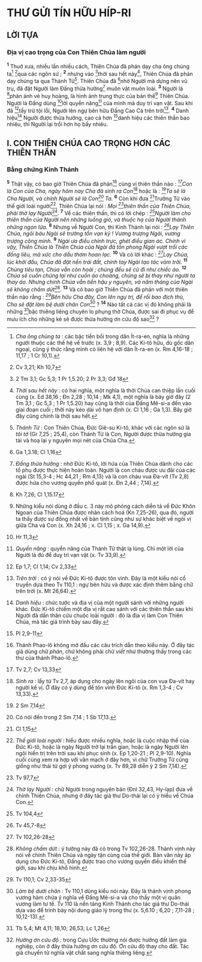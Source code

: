 # THƯ GỬI TÍN HỮU HÍP-RI

## LỜI TỰA

### Địa vị cao trọng của Con Thiên Chúa làm người
<sup><b>1</b></sup> Thuở xưa, nhiều lần nhiều cách, Thiên Chúa đã phán dạy cha ông chúng ta[^1-de2f1531-f065-4c2f-b46a-ee187977d6d8] [^1@-de2f1531-f065-4c2f-b46a-ee187977d6d8]qua các ngôn sứ ; <sup><b>2</b></sup> nhưng vào [^2@-de2f1531-f065-4c2f-b46a-ee187977d6d8]thời sau hết này[^2-de2f1531-f065-4c2f-b46a-ee187977d6d8], Thiên Chúa đã phán dạy chúng ta qua Thánh Tử[^3-de2f1531-f065-4c2f-b46a-ee187977d6d8]. Thiên Chúa đã [^3@-de2f1531-f065-4c2f-b46a-ee187977d6d8]nhờ Người mà dựng nên vũ trụ, đã đặt Người làm Đấng thừa hưởng[^4-de2f1531-f065-4c2f-b46a-ee187977d6d8] muôn vật muôn loài. <sup><b>3</b></sup> Người là [^4@-de2f1531-f065-4c2f-b46a-ee187977d6d8]phản ánh vẻ huy hoàng, là hình ảnh trung thực của bản thể[^5-de2f1531-f065-4c2f-b46a-ee187977d6d8] Thiên Chúa. Người là Đấng dùng [^5@-de2f1531-f065-4c2f-b46a-ee187977d6d8]lời quyền năng[^6-de2f1531-f065-4c2f-b46a-ee187977d6d8] của mình mà duy trì vạn vật. Sau khi đã [^6@-de2f1531-f065-4c2f-b46a-ee187977d6d8]tẩy trừ tội lỗi, Người lên ngự bên hữu Đấng Cao Cả trên trời[^7-de2f1531-f065-4c2f-b46a-ee187977d6d8]. <sup><b>4</b></sup> Danh hiệu[^8-de2f1531-f065-4c2f-b46a-ee187977d6d8] Người được thừa hưởng, cao cả hơn [^7@-de2f1531-f065-4c2f-b46a-ee187977d6d8]danh hiệu các thiên thần bao nhiêu, thì Người lại trổi hơn họ bấy nhiêu.

## I. CON THIÊN CHÚA CAO TRỌNG HƠN CÁC THIÊN THẦN

### Bằng chứng Kinh Thánh
<sup><b>5</b></sup> Thật vậy, có bao giờ Thiên Chúa đã phán[^9-de2f1531-f065-4c2f-b46a-ee187977d6d8] cùng vị thiên thần nào : *[^8@-de2f1531-f065-4c2f-b46a-ee187977d6d8]Con là Con của Cha, ngày hôm nay Cha đã sinh ra Con*[^10-de2f1531-f065-4c2f-b46a-ee187977d6d8] hoặc là : *[^9@-de2f1531-f065-4c2f-b46a-ee187977d6d8]Ta sẽ là Cha Người, và chính Người sẽ là Con[^11-de2f1531-f065-4c2f-b46a-ee187977d6d8] Ta.* <sup><b>6</b></sup> Còn khi đưa [^10@-de2f1531-f065-4c2f-b46a-ee187977d6d8]Trưởng Tử vào thế giới loài người[^12-de2f1531-f065-4c2f-b46a-ee187977d6d8], Thiên Chúa lại nói : *Mọi [^11@-de2f1531-f065-4c2f-b46a-ee187977d6d8]thiên thần của Thiên Chúa, phải thờ lạy Người*[^13-de2f1531-f065-4c2f-b46a-ee187977d6d8]. <sup><b>7</b></sup> Về các thiên thần, thì có lời chép : *[^12@-de2f1531-f065-4c2f-b46a-ee187977d6d8]Người làm cho thiên thần của Người nên những luồng gió, và thuộc hạ của Người thành những ngọn lửa.* <sup><b>8</b></sup> Nhưng về Người Con, thì Kinh Thánh lại nói : *[^13@-de2f1531-f065-4c2f-b46a-ee187977d6d8]Lạy Thiên Chúa, ngôi báu Ngài sẽ trường tồn vạn kỷ ! Vương trượng Ngài, vương trượng công minh.* <sup><b>9</b></sup> *Ngài ưa điều chính trực, ghét điều gian ác. Chính vì vậy, Thiên Chúa là Thiên Chúa của Ngài đã tôn phong Ngài vượt trổi các đồng liêu, mà xức cho dầu thơm hoan lạc.* <sup><b>10</b></sup> Và có lời khác : *[^14@-de2f1531-f065-4c2f-b46a-ee187977d6d8]Lạy Chúa, lúc khởi đầu, Chúa đã đặt nền trái đất, chính tay Ngài tạo tác vòm trời.* <sup><b>11</b></sup> *Chúng tiêu tan, Chúa vẫn còn hoài ; chúng đều sẽ cũ đi như chiếc áo.* <sup><b>12</b></sup> *Chúa sẽ cuốn chúng lại như cuốn áo choàng, chúng sẽ bị thay như người ta thay áo. Nhưng chính Chúa vẫn tiền hậu y nguyên, và năm tháng của Ngài sẽ không chấm dứt*[^14-de2f1531-f065-4c2f-b46a-ee187977d6d8]. <sup><b>13</b></sup> Và có bao giờ Thiên Chúa đã phán với một thiên thần nào rằng : *[^15@-de2f1531-f065-4c2f-b46a-ee187977d6d8]Bên hữu Cha đây, Con lên ngự trị, để rồi bao địch thù, Cha sẽ đặt làm bệ dưới chân Con*[^15-de2f1531-f065-4c2f-b46a-ee187977d6d8] ? <sup><b>14</b></sup> Nào tất cả các vị đó không phải là những [^16@-de2f1531-f065-4c2f-b46a-ee187977d6d8]bậc thiêng liêng chuyên lo phụng thờ Chúa, được sai đi phục vụ để mưu ích cho những kẻ sẽ được thừa hưởng ơn cứu độ sao[^16-de2f1531-f065-4c2f-b46a-ee187977d6d8] ?

[^1-de2f1531-f065-4c2f-b46a-ee187977d6d8]: *Cha ông chúng ta* : các bậc tiền bối trong dân Ít-ra-en, nghĩa là những người thuộc các thế hệ về trước (x. 3,9 ; 8,9). Các Ki-tô hữu, dù gốc dân ngoại, cũng ý thức rằng mình có liên hệ với dân Ít-ra-en (x. Rm 4,16-18 ; 11,17 ; 1 Cr 10,1).
[^2-de2f1531-f065-4c2f-b46a-ee187977d6d8]: *Thời sau hết này* : có hai nghĩa, một nghĩa là thời Chúa can thiệp lần cuối cùng (x. Ed 38,16 ; Đn 2,28 ; 10,14 ; Mk 4,1), một nghĩa là bây giờ đây (2 Tm 3,1 ; Gc 5,3 ; 1 Pr 1,5.20) hay cũng là thời của Đấng Mê-si-a đến vào giai đoạn cuối ; thời này kéo dài vô hạn định (x. Cl 1,16 ; Ga 1,3). Bây giờ đây cũng chính là thời sau hết.
[^3-de2f1531-f065-4c2f-b46a-ee187977d6d8]: *Thánh Tử* : Con Thiên Chúa, Đức Giê-su Ki-tô, khác với các ngôn sứ là *tôi tớ* (Gr 7,25 ; 25,4), còn Thánh Tử là Con, Người được thừa hưởng gia tài và hoạ lại y nguyên mọi nét của Chúa Cha.
[^4-de2f1531-f065-4c2f-b46a-ee187977d6d8]: *Đấng thừa hưởng* : nhờ Đức Ki-tô, lời hứa của Thiên Chúa dành cho các tổ phụ được thực hiện hoàn toàn. Người là con cháu được ưu đãi của các ngài (St 15,3-4 ; Hc 44,21 ; Rm 4,13) và là con cháu vua Đa-vít (Tv 2,8) được hứa cho vương quyền phổ quát (x. Đn 2,44 ; 7,14).
[^5-de2f1531-f065-4c2f-b46a-ee187977d6d8]: Những kiểu nói dùng ở đầu c. 3 này mô phỏng cách diễn tả về Đức Khôn Ngoan của Thiên Chúa được nhân cách hoá (Kn 7,25-26), qua đó, người ta thấy được sự đồng nhất về bản tính cũng như sự khác biệt về ngôi vị giữa Cha và Con (x. Xh 24,16 ; x. Cl 1,15 ; x. Ga 14,9).
[^6-de2f1531-f065-4c2f-b46a-ee187977d6d8]: *Quyền năng* : quyền năng của Thánh Tử thật lạ lùng. Chỉ một lời của Người là đủ để duy trì vạn vật (x. Tv 33,9).
[^7-de2f1531-f065-4c2f-b46a-ee187977d6d8]: *Trên trời* : có ý nói về Đức Ki-tô được tôn vinh. Đây là một kiểu nói cổ truyền dựa theo Tv 110,1 : ngự bên hữu và được xác định thêm bằng chữ trên trời (x. Mt 26,64).
[^8-de2f1531-f065-4c2f-b46a-ee187977d6d8]: *Danh hiệu* : chức tước và địa vị của một người sánh với những người khác. Đức Ki-tô chiếm một địa vị rất cao sánh với các thiên thần sau khi Người đã dấn thân cứu chuộc loài người : đó là địa vị làm Con Thiên Chúa, mà tác giả trình bày sau đây.
[^9-de2f1531-f065-4c2f-b46a-ee187977d6d8]: Thánh Phao-lô không mở đầu các câu trích dẫn theo kiểu này. Ở đây tác giả dùng chữ *phán*, chứ không phải chữ *viết* như thường thấy trong các thư của thánh Phao-lô.
[^10-de2f1531-f065-4c2f-b46a-ee187977d6d8]: *Sinh ra* : lấy từ Tv 2,7, áp dụng cho ngày lên ngôi của con vua Đa-vít hay người kế vị. Ở đây có ý dùng để tôn vinh Đức Ki-tô (x. Rm 1,3-4 ; Cv 13,33).
[^11-de2f1531-f065-4c2f-b46a-ee187977d6d8]: Có nói đến trong 2 Sm 7,14 ; 1 Sb 17,13.
[^12-de2f1531-f065-4c2f-b46a-ee187977d6d8]: *Thế giới loài người* : hiểu được nhiều nghĩa, hoặc là cuộc nhập thể của Đức Ki-tô, hoặc là ngày Người trở lại trần gian, hoặc là ngày Người lên ngôi hiển trị trên trời sau khi phục sinh (x. Ep 1,20-21 ; Pl 2,9-10). Nghĩa cuối cùng xem ra hợp với văn mạch ở đây hơn, vì chữ Trưởng Tử cũng giống như thái tử gợi ý phong vương (x. Tv 89,28 diễn ý 2 Sm 7,14).
[^13-de2f1531-f065-4c2f-b46a-ee187977d6d8]: *Thờ lạy Người* : chữ Người trong nguyên bản (Đnl 32,43, Hy-lạp) đưa về chính Thiên Chúa, nhưng ở đây tác giả thư Do-thái lại có ý hiểu về Chúa Con.
[^14-de2f1531-f065-4c2f-b46a-ee187977d6d8]: *Không chấm dứt* : ý tưởng này đã có trong Tv 102,26-28. Thánh vịnh này nói về chính Thiên Chúa và ngày tận cùng của thế giới. Bản văn này áp dụng cho Đức Ki-tô, Đấng được trao cho vương quyền điều khiển thế giới, sau khi chịu khổ hình.
[^15-de2f1531-f065-4c2f-b46a-ee187977d6d8]: *Làm bệ dưới chân* : Tv 110,1 dùng kiểu nói này. Đây là thánh vịnh phong vương hàm chứa ý nghĩa về Đấng Mê-si-a và cho thấy một vị quân vương làm tư tế. Tv 110 là nền tảng Kinh Thánh cho tác giả thư Do-thái dựa vào để trình bày nội dung giáo lý trong thư (x. 5,6.10 ; 6,20 ; 7,11-28 ; 10,12-13).
[^16-de2f1531-f065-4c2f-b46a-ee187977d6d8]: *Hưởng ơn cứu độ* : trong Cựu Ước thường nói được hưởng đất làm gia nghiệp, còn ở đây thừa hưởng ơn cứu độ. Ơn cứu độ thay cho đất. Tác giả chuyển từ nghĩa vật chất sang nghĩa thiêng liêng.
[^1@-de2f1531-f065-4c2f-b46a-ee187977d6d8]: Cv 3,21; Kh 10,7
[^2@-de2f1531-f065-4c2f-b46a-ee187977d6d8]: 2 Tm 3,1; Gc 5,3; 1 Pr 1,5.20; 2 Pr 3,3; Gđ 18
[^3@-de2f1531-f065-4c2f-b46a-ee187977d6d8]: Ga 1,3.18; Cl 1,16
[^4@-de2f1531-f065-4c2f-b46a-ee187977d6d8]: Kh 7,26; Cl 1,15.17
[^5@-de2f1531-f065-4c2f-b46a-ee187977d6d8]: Hr 11,3
[^6@-de2f1531-f065-4c2f-b46a-ee187977d6d8]: Ep 1,7; Cl 1,14; Cv 2,33
[^7@-de2f1531-f065-4c2f-b46a-ee187977d6d8]: Pl 2,9-11
[^8@-de2f1531-f065-4c2f-b46a-ee187977d6d8]: Tv 2,7; Cv 13,33
[^9@-de2f1531-f065-4c2f-b46a-ee187977d6d8]: 2 Sm 7,14
[^10@-de2f1531-f065-4c2f-b46a-ee187977d6d8]: Cl 1,15
[^11@-de2f1531-f065-4c2f-b46a-ee187977d6d8]: Tv 97,7
[^12@-de2f1531-f065-4c2f-b46a-ee187977d6d8]: Tv 104,4
[^13@-de2f1531-f065-4c2f-b46a-ee187977d6d8]: Tv 45,7-8
[^14@-de2f1531-f065-4c2f-b46a-ee187977d6d8]: Tv 102,26-28
[^15@-de2f1531-f065-4c2f-b46a-ee187977d6d8]: Tv 110,1; Cv 2,33-35
[^16@-de2f1531-f065-4c2f-b46a-ee187977d6d8]: Tb 5,4; Mt 4,11; 18,10; 26,53; Lc 1,26
